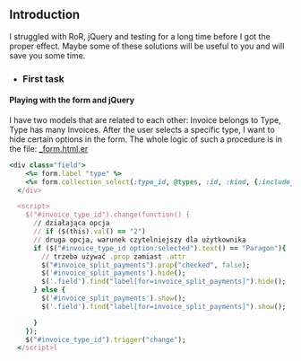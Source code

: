 ## Introduction

I struggled with RoR, jQuery and testing for a long time before I got the proper effect. Maybe some of these solutions will be useful to you and will save you some time.

* ### First task 
#### Playing with the form and jQuery
I have two models that are related to each other: Invoice belongs to Type, Type has many Invoices.
After the user selects a specific type, I want to hide certain options in the form.
The whole logic of such a procedure is in the file: [_form.html.er](/app/views/invoices/_form.html.er)

```ruby
<div class="field">
    <%= form.label "type" %>
    <%= form.collection_select(:type_id, @types, :id, :kind, {:include_blank =>"Wybierz"}) %>
  </div>

  <script>
    $("#invoice_type_id").change(function() {
      // działająca opcja
      // if ($(this).val() == "2") 
      // druga opcja, warunek czytelniejszy dla użytkownika
      if ($("#invoice_type_id option:selected").text() == "Paragon"){
        // trzeba używać .prop zamiast .attr
        $("#invoice_split_payments").prop("checked", false);
        $('#invoice_split_payments').hide();
        $('.field').find("label[for=invoice_split_payments]").hide();
      } else {
        $('#invoice_split_payments').show();
        $('.field').find("label[for=invoice_split_payments]").show();

      }
    });
    $("#invoice_type_id").trigger("change");
  </script>l
```
